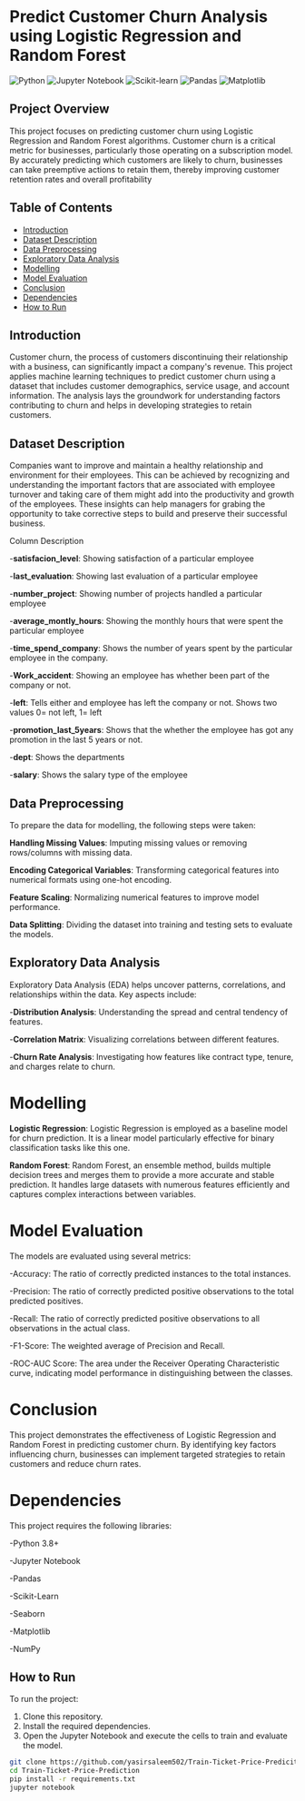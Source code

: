 # Predict Customer Churn Analysis using Logistic Regression and Random Forest
![Python](https://img.shields.io/badge/Python-3.8+-green)
![Jupyter Notebook](https://img.shields.io/badge/Tools-Jupyter%20Notebook-orange)
![Scikit-learn](https://img.shields.io/badge/Library-Scikit--learn-blue)
![Pandas](https://img.shields.io/badge/Library-Pandas-yellow)
![Matplotlib](https://img.shields.io/badge/Library-Matplotlib-lightblue)

## Project Overview

This project focuses on predicting customer churn using Logistic Regression and Random Forest algorithms. Customer churn is a critical metric for businesses, particularly those operating on a subscription model. By accurately predicting which customers are likely to churn, businesses can take preemptive actions to retain them, thereby improving customer retention rates and overall profitability

## Table of Contents

- [Introduction](#introduction)
- [Dataset Description](#dataset-description)
- [Data Preprocessing](#data-preprocessing)
- [Exploratory Data Analysis](#exploratory-data-analysis)
- [Modelling](#modelling)
- [Model Evaluation](#model-evaluation)
- [Conclusion](#conclusion)
- [Dependencies](#dependencies)
- [How to Run](#how-to-run)

## Introduction

Customer churn, the process of customers discontinuing their relationship with a business, can significantly impact a company's revenue. This project applies machine learning techniques to predict customer churn using a dataset that includes customer demographics, service usage, and account information. The analysis lays the groundwork for understanding factors contributing to churn and helps in developing strategies to retain customers.

## Dataset Description

Companies want to improve and maintain a healthy relationship and environment for their employees. This can be achieved by recognizing and understanding the important factors that are associated with employee turnover and taking care of them might add into the productivity and growth of the employees. These insights can help managers for grabing the opportunity to take corrective steps to build and preserve their successful business.

Column Description

-**satisfacion_level**:           Showing satisfaction of a particular employee

-**last_evaluation**:             Showing last evaluation of a particular employee

-**number_project**:              Showing number of projects handled a particular employee

-**average_montly_hours**:        Showing the monthly hours that were spent the particular employee

-**time_spend_company**:         Shows the number of years spent by the particular employee in the company.

-**Work_accident**:             Showing an employee has whether been part of the company or not.

-**left**:                     Tells either and employee has left the company or not. Shows two values 0= not left, 1= left

-**promotion_last_5years**:   Shows that the whether the employee has got any promotion in the last 5 years or not.

-**dept**:                    Shows the departments

-**salary**:                  Shows the salary type of the employee


## Data Preprocessing

To prepare the data for modelling, the following steps were taken:

**Handling Missing Values**: Imputing missing values or removing rows/columns with missing data.

**Encoding Categorical Variables**: Transforming categorical features into numerical formats using one-hot encoding.

**Feature Scaling**: Normalizing numerical features to improve model performance.

**Data Splitting**: Dividing the dataset into training and testing sets to evaluate the models.


## Exploratory Data Analysis

Exploratory Data Analysis (EDA) helps uncover patterns, correlations, and relationships within the data. Key aspects include:

-**Distribution Analysis**: Understanding the spread and central tendency of features.

-**Correlation Matrix**: Visualizing correlations between different features.

-**Churn Rate Analysis**: Investigating how features like contract type, tenure, and charges relate to churn.


# Modelling

**Logistic Regression**:
Logistic Regression is employed as a baseline model for churn prediction. It is a linear model particularly effective for binary classification tasks like this one.

**Random Forest**:
Random Forest, an ensemble method, builds multiple decision trees and merges them to provide a more accurate and stable prediction. It handles large datasets with numerous features efficiently and captures complex interactions between variables.

# Model Evaluation
The models are evaluated using several metrics:

-Accuracy: The ratio of correctly predicted instances to the total instances.

-Precision: The ratio of correctly predicted positive observations to the total predicted positives.

-Recall: The ratio of correctly predicted positive observations to all observations in the actual class.

-F1-Score: The weighted average of Precision and Recall.

-ROC-AUC Score: The area under the Receiver Operating Characteristic curve, indicating model performance in distinguishing between the classes.

# Conclusion
This project demonstrates the effectiveness of Logistic Regression and Random Forest in predicting customer churn. By identifying key factors influencing churn, businesses can implement targeted strategies to retain customers and reduce churn rates.

# Dependencies
This project requires the following libraries:

-Python 3.8+

-Jupyter Notebook

-Pandas

-Scikit-Learn

-Seaborn

-Matplotlib

-NumPy


## How to Run

To run the project:
1. Clone this repository.
2. Install the required dependencies.
3. Open the Jupyter Notebook and execute the cells to train and evaluate the model.

```bash
git clone https://github.com/yasirsaleem502/Train-Ticket-Price-Predicition-using-Linear-Regression.git
cd Train-Ticket-Price-Prediction
pip install -r requirements.txt
jupyter notebook
